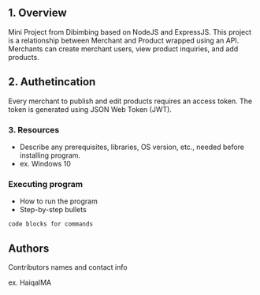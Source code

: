 ## 1. Overview

Mini Project from Dibimbing based on NodeJS and ExpressJS. This project is a relationship between Merchant and Product wrapped using an API. 
Merchants can create merchant users, view product inquiries, and add products.

## 2. Authetincation

Every merchant to publish and edit products requires an access token. The token is generated using JSON Web Token (JWT).

### 3. Resources

* Describe any prerequisites, libraries, OS version, etc., needed before installing program.
* ex. Windows 10

### Executing program

* How to run the program
* Step-by-step bullets
```
code blocks for commands
```

## Authors

Contributors names and contact info

ex. HaiqalMA
